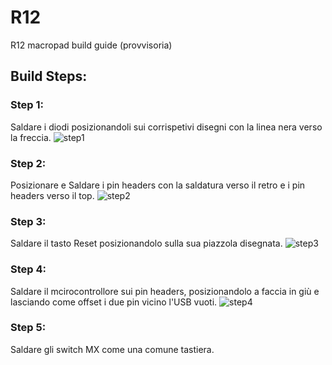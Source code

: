 # R12
R12 macropad build guide (provvisoria)


## Build Steps:

### Step 1:
Saldare i diodi posizionandoli sui corrispetivi disegni con la linea nera verso la freccia.
![step1](https://github.com/MoltenKhor/R12/blob/main/images/step1.JPG")

### Step 2: 
Posizionare e Saldare i pin headers con la saldatura verso il retro e i pin headers verso il top.
![step2](/images/step2.jpg")

### Step 3:
Saldare il tasto Reset posizionandolo sulla sua piazzola disegnata.
![step3](/images/step3.jpg")

### Step 4: 
Saldare il mcirocontrollore sui pin headers, posizionandolo a faccia in giù e lasciando come offset i due pin vicino l'USB vuoti.
![step4](/images/step4.JPG")

### Step 5:
Saldare gli switch MX come una comune tastiera.
